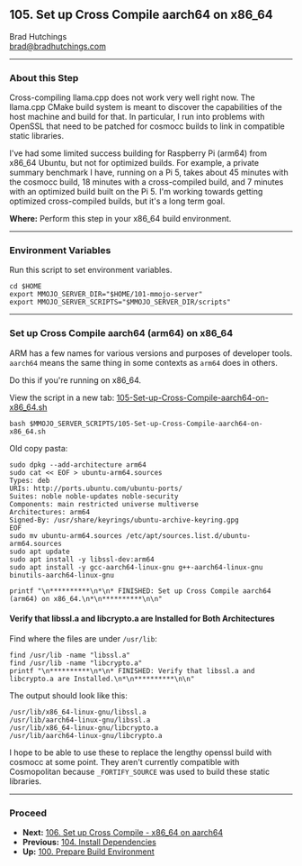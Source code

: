 ## 105. Set up Cross Compile aarch64 on x86_64

Brad Hutchings<br/>
brad@bradhutchings.com

---
### About this Step
Cross-compiling llama.cpp does not work very well right now. The llama.cpp CMake build system is meant to discover the capabilities of the host machine and build for that. In particular, I run into problems with OpenSSL that need to be patched for cosmocc builds to link in compatible static libraries.

I've had some limited success building for Raspberry Pi (arm64) from x86_64 Ubuntu, but not for optimized builds. For example, a private summary benchmark I have, running on a Pi 5, takes about 45 minutes with the cosmocc build, 18 minutes with a cross-compiled build, and 7 minutes with an optimized build built on the Pi 5. I'm working towards getting optimized cross-compiled builds, but it's a long term goal.

**Where:** Perform this step in your x86_64 build environment.

---
### Environment Variables
Run this script to set environment variables.
```
cd $HOME
export MMOJO_SERVER_DIR="$HOME/101-mmojo-server"
export MMOJO_SERVER_SCRIPTS="$MMOJO_SERVER_DIR/scripts"
```

---
### Set up Cross Compile aarch64 (arm64) on x86_64
ARM has a few names for various versions and purposes of developer tools. `aarch64` means the same thing in some contexts as `arm64` does in others.

Do this if you're running on x86_64.

View the script in a new tab: <a href="../scripts/105-Set-up-Cross-Compile-aarch64-on-x86_64.sh" target="_blank">105-Set-up-Cross-Compile-aarch64-on-x86_64.sh</a>

```
bash $MMOJO_SERVER_SCRIPTS/105-Set-up-Cross-Compile-aarch64-on-x86_64.sh
```


Old copy pasta:
```
sudo dpkg --add-architecture arm64
sudo cat << EOF > ubuntu-arm64.sources
Types: deb
URIs: http://ports.ubuntu.com/ubuntu-ports/
Suites: noble noble-updates noble-security
Components: main restricted universe multiverse
Architectures: arm64
Signed-By: /usr/share/keyrings/ubuntu-archive-keyring.gpg
EOF
sudo mv ubuntu-arm64.sources /etc/apt/sources.list.d/ubuntu-arm64.sources
sudo apt update
sudo apt install -y libssl-dev:arm64
sudo apt install -y gcc-aarch64-linux-gnu g++-aarch64-linux-gnu binutils-aarch64-linux-gnu

printf "\n**********\n*\n* FINISHED: Set up Cross Compile aarch64 (arm64) on x86_64.\n*\n**********\n\n"
```

#### Verify that libssl.a and libcrypto.a are Installed for Both Architectures
Find where the files are under `/usr/lib`:
```
find /usr/lib -name "libssl.a"
find /usr/lib -name "libcrypto.a"
printf "\n**********\n*\n* FINISHED: Verify that libssl.a and libcrypto.a are Installed.\n*\n**********\n\n"
```

The output should look like this:
```
/usr/lib/x86_64-linux-gnu/libssl.a
/usr/lib/aarch64-linux-gnu/libssl.a
/usr/lib/x86_64-linux-gnu/libcrypto.a
/usr/lib/aarch64-linux-gnu/libcrypto.a
```

I hope to be able to use these to replace the lengthy openssl build with cosmocc at some point. They aren't currently compatible with Cosmopolitan because `_FORTIFY_SOURCE` was used to build these static libraries.

---
### Proceed
- **Next:** [106. Set up Cross Compile - x86_64 on aarch64](106-Set-up-Cross-Compile-x86_64-on-aarch64.md)
- **Previous:** [104. Install Dependencies](104-Install-Dependencies.md)
- **Up:** [100. Prepare Build Environment](100-Prepare-Build-Environment.md)
